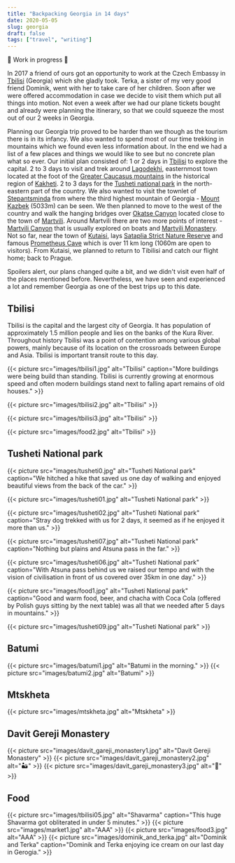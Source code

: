 ```yaml
---
title: "Backpacking Georgia in 14 days"
date: 2020-05-05
slug: georgia
draft: false
tags: ["travel", "writing"]
---
```


🚧 Work in progress 🚧

In 2017 a friend of ours got an opportunity to work at the Czech Embassy in [Tbilisi](https://en.wikipedia.org/wiki/Tbilisi)
(Georgia) which she gladly took. Terka, a sister of my very good friend Dominik, went with her to take care of her children.
Soon after we were offered accommodation in case we decide to visit them which put all things into motion.
Not even a week after we had our plane tickets bought and already were planning the itinerary,
so that we could squeeze the most out of our 2 weeks in Georgia.

Planning our Georgia trip proved to be harder than we though as the tourism there is in its infancy.
We also wanted to spend most of our time trekking in mountains which we found even less information
about. In the end we had a list of a few places and things we would like to see but no concrete plan what so ever.
Our initial plan consisted of: 1 or 2 days in [Tbilisi](https://en.wikipedia.org/wiki/Tbilisi) to explore the capital.
2 to 3 days to visit and trek around [Lagodekhi](https://en.wikipedia.org/wiki/Lagodekhi), easternmost town located
at the foot of the [Greater Caucasus mountains](https://en.wikipedia.org/wiki/Greater_Caucasus)
in the historical region of [Kakheti](https://en.wikipedia.org/wiki/Kakheti). 2 to 3 days for the
[Tusheti national park](https://en.wikipedia.org/wiki/Tusheti_National_Park) in the north-eastern part of the country.
We also wanted to visit the townlet of [Stepantsminda](https://en.wikipedia.org/wiki/Stepantsminda) from where
the third highest mountain of Georgia - [Mount Kazbek](https://en.wikipedia.org/wiki/Mount_Kazbek) (5033m) can be seen.
We then planned to move to the west of the country and walk the hanging bridges over
[Okatse Canyon](https://en.wikipedia.org/wiki/Okatse_Canyon_Natural_Monument) located close to the town 
of [Martvili](https://en.wikipedia.org/wiki/Martvili). Around Martvili there are two more points of
interest - [Martvili Canyon](https://nationalparks.ge/en/site/martvilicanyon) that is usually explored on boats and
[Martvili Monastery](https://en.wikipedia.org/wiki/Martvili_Monastery). Not so far, near the town of
[Kutaisi](https://en.wikipedia.org/wiki/Kutaisi), lays [Sataplia Strict Nature Reserve](https://en.wikipedia.org/wiki/Sataplia_Strict_Nature_Reserve)
and famous [Prometheus Cave](https://en.wikipedia.org/wiki/Prometheus_Cave_Natural_Monument) which is over
11 km long (1060m are open to visitors). From Kutaisi, we planned to return to Tibilisi and catch our
flight home; back to Prague.

Spoilers alert, our plans changed quite a bit, and we didn't visit even half of the places mentioned
before. Nevertheless, we have seen and experienced a lot and remember Georgia as one of the best trips
up to this date.

## Tbilisi

Tbilisi is the capital and the largest city of Georgia. It has population of approximately 1.5 million people and lies on the banks of the Kura River.
Throughout history Tbilisi was a point of contention among various global powers, mainly because of its location on the crossroads between Europe and Asia.
Tbilisi is important transit route to this day.

{{< picture src="images/tbilisi1.jpg" alt="Tbilisi" caption="More buildings were being build than standing. Tbilisi is currently growing at enormous speed and often modern buildings stand next to falling apart remains of old houses." >}}

{{< picture src="images/tbilisi2.jpg" alt="Tbilisi" >}}

{{< picture src="images/tbilisi3.jpg" alt="Tbilisi" >}}

{{< picture src="images/food2.jpg" alt="Tbilisi" >}}

## Tusheti National park

{{< picture src="images/tusheti0.jpg" alt="Tusheti National park" caption="We hitched a hike that saved us one day of walking and enjoyed beautiful views from the back of the car." >}}

{{< picture src="images/tusheti01.jpg" alt="Tusheti National park" >}}

{{< picture src="images/tusheti02.jpg" alt="Tusheti National park" caption="Stray dog trekked with us for 2 days, it seemed as if he enjoyed it more than us." >}}

{{< picture src="images/tusheti07.jpg" alt="Tusheti National park" caption="Nothing but plains and Atsuna pass in the far." >}}

{{< picture src="images/tusheti06.jpg" alt="Tusheti National park" caption="With Atsuna pass behind us we raised our tempo and with the vision of civilisation in front of us covered over 35km in one day." >}}

{{< picture src="images/food1.jpg" alt="Tusheti National park" caption="Good and warm food, beer, and chacha with Coca Cola (offered by Polish guys sitting by the next table) was all that we needed after 5 days in mountains." >}}

{{< picture src="images/tusheti09.jpg" alt="Tusheti National park" >}}

## Batumi

{{< picture src="images/batumi1.jpg" alt="Batumi in the morning." >}}
{{< picture src="images/batumi2.jpg" alt="Batumi" >}}

## Mtskheta

{{< picture src="images/mtskheta.jpg" alt="Mtskheta" >}}

## Davit Gereji Monastery

{{< picture src="images/davit_gareji_monastery1.jpg" alt="Davit Gereji Monastery" >}}
{{< picture src="images/davit_gareji_monastery2.jpg" alt="🏜" >}}
{{< picture src="images/davit_gareji_monastery3.jpg" alt="🦎" >}}

## Food

{{< picture src="images/tbilisi05.jpg" alt="Shavarma" caption="This huge Shavarma got obliterated in under 5 minutes." >}}
{{< picture src="images/market1.jpg" alt="AAA" >}}
{{< picture src="images/food3.jpg" alt="AAA" >}}
{{< picture src="images/dominik_and_terka.jpg" alt="Dominik and Terka" caption="Dominik and Terka enjoying ice cream on our last day in Gerogia." >}}
